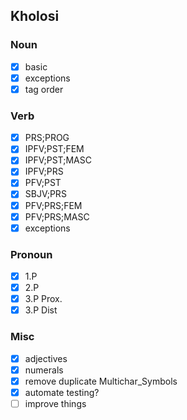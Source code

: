 Kholosi
----
### Noun

- [x] basic
- [x] exceptions
- [x] tag order

### Verb

- [x] PRS;PROG
- [x] IPFV;PST;FEM
- [x] IPFV;PST;MASC
- [x] IPFV;PRS
- [x] PFV;PST
- [x] SBJV;PRS
- [x] PFV;PRS;FEM
- [x] PFV;PRS;MASC
- [x] exceptions

### Pronoun

- [x] 1.P
- [x] 2.P
- [x] 3.P Prox.
- [x] 3.P Dist

### Misc

- [x] adjectives
- [x] numerals
- [x] remove duplicate Multichar_Symbols
- [x] automate testing?
- [ ] improve things
